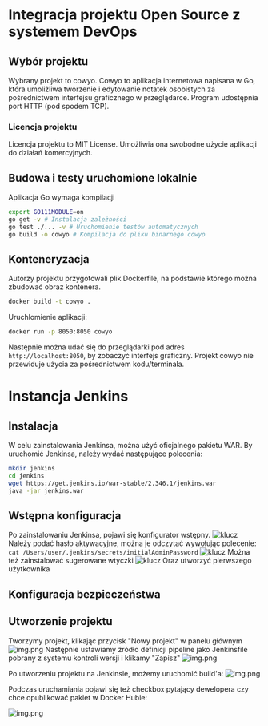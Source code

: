 # Integracja projektu Open Source z systemem DevOps

## Wybór projektu
Wybrany projekt to cowyo. Cowyo to aplikacja internetowa napisana w Go, która umoliżliwa tworzenie i edytowanie notatek osobistych za pośrednictwem interfejsu graficznego w przeglądarce. Program udostępnia port HTTP (pod spodem TCP).

### Licencja projektu
Licencja projektu to MIT License. Umożliwia ona swobodne użycie aplikacji do działań komercyjnych.

## Budowa i testy uruchomione lokalnie
Aplikacja Go wymaga kompilacji
```bash
export GO111MODULE=on
go get -v # Instalacja zależności
go test ./... -v # Uruchomienie testów automatycznych
go build -o cowyo # Kompilacja do pliku binarnego cowyo
```

## Konteneryzacja
Autorzy projektu przygotowali plik Dockerfile, na podstawie którego można zbudować obraz kontenera.
```bash
docker build -t cowyo .
```
Uruchlomienie aplikacji:
```bash
docker run -p 8050:8050 cowyo
```
Następnie można udać się do przeglądarki pod adres `http://localhost:8050`, by zobaczyć interfejs graficzny.
Projekt cowyo nie przewiduje użycia za pośrednictwem kodu/terminala.

# Instancja Jenkins
## Instalacja
W celu zainstalowania Jenkinsa, można użyć oficjalnego pakietu WAR.
By uruchomić Jenkinsa, należy wydać następujące polecenia:
```bash
mkdir jenkins
cd jenkins
wget https://get.jenkins.io/war-stable/2.346.1/jenkins.war
java -jar jenkins.war
```

## Wstępna konfiguracja
Po zainstalowaniu Jenkinsa, pojawi się konfigurator wstępny.
![klucz](screenshots/klucz.png)
Należy podać hasło aktywacyjne, można je odczytać wywołując polecenie: `cat /Users/user/.jenkins/secrets/initialAdminPassword`
![klucz](screenshots/wtyczki.png)
Można też zainstalować sugerowane wtyczki
![klucz](screenshots/uzytkownik.png)
Oraz utworzyć pierwszego użytkownika

## Konfiguracja bezpieczeństwa

## Utworzenie projektu
Tworzymy projekt, klikając przycisk "Nowy projekt" w panelu głównym
![img.png](screenshots/projekt.png)
Następnie ustawiamy źródło definicji pipeline jako Jenkinsfile pobrany z systemu kontroli wersji i klikamy "Zapisz"
![img.png](screenshots/scm.png)


Po utworzeniu projektu na Jenkinsie, możemy uruchomić build'a:
![img.png](screenshots/run.png)

Podczas uruchamiania pojawi się też checkbox pytający dewelopera czy chce opublikować pakiet w Docker Hubie:

![img.png](screenshots/should_publish.png)